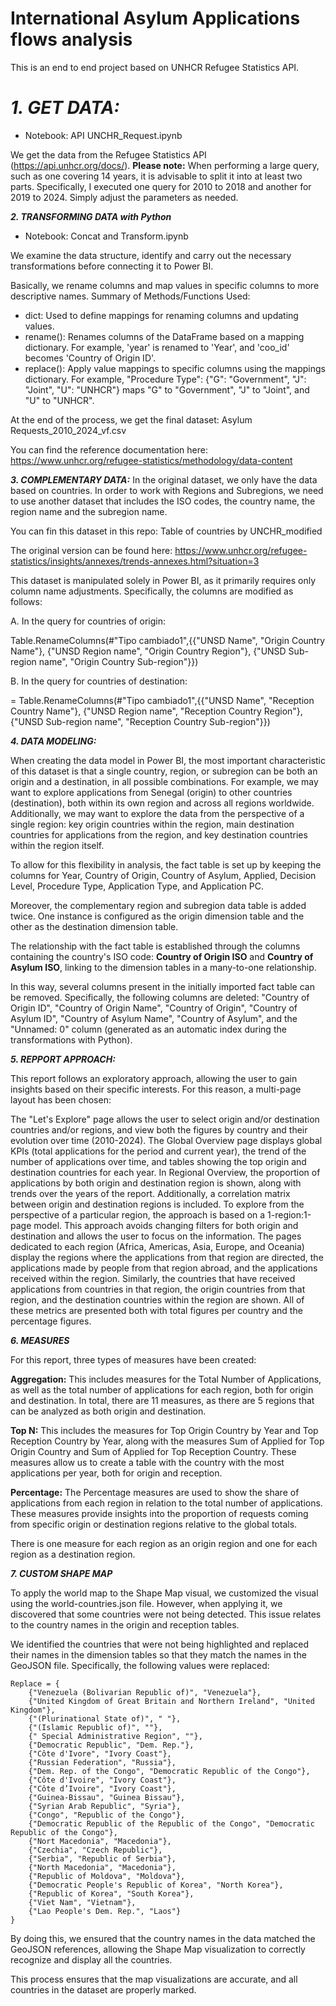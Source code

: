 # International Asylum Applications flows analysis

This is an end to end project based on UNHCR Refugee Statistics API.

# ***1. GET DATA:***

- Notebook: API UNCHR_Request.ipynb
  
We get the data from the Refugee Statistics API (https://api.unhcr.org/docs/).
**Please note:** When performing a large query, such as one covering 14 years, it is advisable to split it into at least two parts. Specifically, I executed one query for 2010 to 2018 and another for 2019 to 2024. Simply adjust the parameters as needed.

***2. TRANSFORMING DATA with Python***

- Notebook: Concat and Transform.ipynb

We examine the data structure, identify and carry out the necessary transformations before connecting it to Power BI.

Basically, we rename columns and map values in specific columns to more descriptive names. Summary of Methods/Functions Used:
- dict: Used to define mappings for renaming columns and updating values.
- rename(): Renames columns of the DataFrame based on a mapping dictionary. For example, 'year' is renamed to 'Year', and 'coo_id' becomes 'Country of Origin ID'.
- replace(): Apply value mappings to specific columns using the mappings dictionary. For example, "Procedure Type": {"G": "Government", "J": "Joint", "U": "UNHCR"} maps "G" to "Government", "J" to "Joint", and "U" to "UNHCR".

At the end of the process, we get the final dataset: Asylum Requests_2010_2024_vf.csv

You can find the reference documentation here: https://www.unhcr.org/refugee-statistics/methodology/data-content

***3. COMPLEMENTARY DATA:***
In the original dataset, we only have the data based on countries. In order to work with Regions and Subregions, we need to use another dataset that includes the ISO codes, the country name, the region name and the subregion name.

You can fin this dataset in this repo: Table of countries by UNCHR_modified 

The original version can be found here: https://www.unhcr.org/refugee-statistics/insights/annexes/trends-annexes.html?situation=3

This dataset is manipulated solely in Power BI, as it primarily requires only column name adjustments. Specifically, the columns are modified as follows:

A. In the query for countries of origin:

Table.RenameColumns(#"Tipo cambiado1",{{"UNSD Name", "Origin Country  Name"}, {"UNSD Region name", "Origin Country Region"}, {"UNSD Sub-region name", "Origin Country Sub-region"}})

B. In the query for countries of destination:

= Table.RenameColumns(#"Tipo cambiado1",{{"UNSD Name", "Reception Country Name"}, {"UNSD Region name", "Reception Country Region"}, {"UNSD Sub-region name", "Reception Country Sub-region"}})

***4.  DATA MODELING:***

When creating the data model in Power BI, the most important characteristic of this dataset is that a single country, region, or subregion can be both an origin and a destination, in all possible combinations. For example, we may want to explore applications from Senegal (origin) to other countries (destination), both within its own region and across all regions worldwide. Additionally, we may want to explore the data from the perspective of a single region: key origin countries within the region, main destination countries for applications from the region, and key destination countries within the region itself.

To allow for this flexibility in analysis, the fact table is set up by keeping the columns for Year, Country of Origin, Country of Asylum, Applied, Decision Level, Procedure Type, Application Type, and Application PC.

Moreover, the complementary region and subregion data table is added twice. One instance is configured as the origin dimension table and the other as the destination dimension table.

The relationship with the fact table is established through the columns containing the country's ISO code: **Country of Origin ISO** and **Country of Asylum ISO**, linking to the dimension tables in a many-to-one relationship.

In this way, several columns present in the initially imported fact table can be removed. Specifically, the following columns are deleted: "Country of Origin ID", "Country of Origin Name", "Country of Origin", "Country of Asylum ID", "Country of Asylum Name", "Country of Asylum", and the "Unnamed: 0" column (generated as an automatic index during the transformations with Python).

***5. REPPORT APPROACH:***

This report follows an exploratory approach, allowing the user to gain insights based on their specific interests. For this reason, a multi-page layout has been chosen:

The "Let's Explore" page allows the user to select origin and/or destination countries and/or regions, and view both the figures by country and their evolution over time (2010-2024).
The Global Overview page displays global KPIs (total applications for the period and current year), the trend of the number of applications over time, and tables showing the top origin and destination countries for each year.
In Regional Overview, the proportion of applications by both origin and destination region is shown, along with trends over the years of the report. Additionally, a correlation matrix between origin and destination regions is included.
To explore from the perspective of a particular region, the approach is based on a 1-region:1-page model. This approach avoids changing filters for both origin and destination and allows the user to focus on the information.
The pages dedicated to each region (Africa, Americas, Asia, Europe, and Oceania) display the regions where the applications from that region are directed, the applications made by people from that region abroad, and the applications received within the region. Similarly, the countries that have received applications from countries in that region, the origin countries from that region, and the destination countries within the region are shown. All of these metrics are presented both with total figures per country and the percentage figures.


***6. MEASURES***

For this report, three types of measures have been created:

**Aggregation:** This includes measures for the Total Number of Applications, as well as the total number of applications for each region, both for origin and destination. In total, there are 11 measures, as there are 5 regions that can be analyzed as both origin and destination.

**Top N:** This includes the measures for Top Origin Country by Year and Top Reception Country by Year, along with the measures Sum of Applied for Top Origin Country and Sum of Applied for Top Reception Country. These measures allow us to create a table with the country with the most applications per year, both for origin and reception.

**Percentage:** The Percentage measures are used to show the share of applications from each region in relation to the total number of applications. These measures provide insights into the proportion of requests coming from specific origin or destination regions relative to the global totals.

There is one measure for each region as an origin region and one for each region as a destination region.
   
***7.  CUSTOM SHAPE MAP***

To apply the world map to the Shape Map visual, we customized the visual using the world-countries.json file. However, when applying it, we discovered that some countries were not being detected. This issue relates to the country names in the origin and reception tables.

We identified the countries that were not being highlighted and replaced their names in the dimension tables so that they match the names in the GeoJSON file. Specifically, the following values were replaced:

    Replace = {
        {"Venezuela (Bolivarian Republic of)", "Venezuela"},
        {"United Kingdom of Great Britain and Northern Ireland", "United Kingdom"},
        {"(Plurinational State of)", " "},
        {"(Islamic Republic of)", ""},
        {" Special Administrative Region", ""},
        {"Democratic Republic", "Dem. Rep."},
        {"Côte d'Ivore", "Ivory Coast"},
        {"Russian Federation", "Russia"},
        {"Dem. Rep. of the Congo", "Democratic Republic of the Congo"},
        {"Côte d'Ivoire", "Ivory Coast"},
        {"Côte d’Ivoire", "Ivory Coast"},
        {"Guinea-Bissau", "Guinea Bissau"},
        {"Syrian Arab Republic", "Syria"},
        {"Congo", "Republic of the Congo"},
        {"Democratic Republic of the Republic of the Congo", "Democratic Republic of the Congo"},
        {"Nort Macedonia", "Macedonia"},
        {"Czechia", "Czech Republic"},
        {"Serbia", "Republic of Serbia"},
        {"North Macedonia", "Macedonia"},
        {"Republic of Moldova", "Moldova"},
        {"Democratic People's Republic of Korea", "North Korea"},
        {"Republic of Korea", "South Korea"},
        {"Viet Nam", "Vietnam"},
        {"Lao People's Dem. Rep.", "Laos"}
    }

By doing this, we ensured that the country names in the data matched the GeoJSON references, allowing the Shape Map visualization to correctly recognize and display all the countries.

This process ensures that the map visualizations are accurate, and all countries in the dataset are properly marked.


